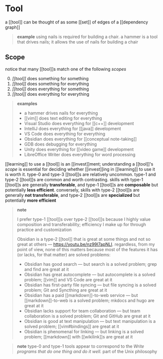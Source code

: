 # Tool

a [[tool]] can be thought of as some [[set]] of edges of a [[dependency graph]]

> **example** using nails is required for building a chair. a hammer is a tool that drives nails; it allows the use of nails for building a chair

## Scope

notice that many [[tool]]s match one of the following _scopes_

0. _[[tool]]_ does something for something
1. _[[tool]]_ does something for everything
2. _[[tool]]_ does everything for something
3. _[[tool]]_ does everything for everything

> **examples**
>
> - a hammer drives nails for everything
> - [[vim]] does text editing for everything
> - Visual Studio does everything for [[c++]] development
> - IntelliJ does everything for [[java]] development
> - VS Code does everything for everything
> - Obsidian does everything for [[conceptual note-taking]]
> - GDB does debugging for everything
> - Unity does everything for [[video game]] development
> - LibreOffice Writer does everything for word processing

[[learning]] to use a [[tool]] is an [[invest]]ment; understanding a [[tool]]'s _scope_ is essential for deciding whether [[invest]]ing in [[learning]] to use it is worth it. type-0 and type-3 [[tool]]s are relatively uncommon. type-1 and type-2 [[tool]]s are common and worth contrasting. skills with type-1 [[tool]]s are generally **transferable**, and type-1 [[tool]]s are **composable** but potentially **less efficient**. conversely, skills with type-2 [[tool]]s are generally **not transferable**, and type-2 [[tool]]s are **specialized** but potentially **more efficient**

> **note**
>
> I prefer type-1 [[tool]]s over type-2 [[tool]]s because I highly value composition and transferability; efficiency I make up for through practice and customization
>
> Obsidian is a type-2 [[tool]] that is great at some things and not so great at others &mdash; <https://youtu.be/nz99I7apNLI>. regardless, from my point of view, none of this matters because most of the features it has (or lacks, for that matter) are solved problems:
>
> - Obsidian has good search &mdash; but search is a solved problem; grep and find are great at it
> - Obsidian has great autocomplete &mdash; but autocomplete is a solved problem; [[vim]] and VS Code are great at it
> - Obsidian has first-party file syncing &mdash; but file syncing is a solved problem; Git and Syncthing are great at it
> - Obsidian has a paid [[markdown]]-to-web service &mdash; but [[markdown]]-to-web is a solved problem; mkdocs and hugo are great at it
> - Obsidian lacks support for team collaboration &mdash; but team collaboration is a solved problem; Git and GitHub are great at it
> - Obsidian is good at text manipulation &mdash; but text manipulation is a solved problem; [[vim#bindings]] are great at it
> - Obsidian is phenomenal for linking &mdash; but linking is a solved problem; [[markdown]] with [[wikilink]]s are great at it

> **note** type-0 and type-1 tools appear to correspond to the _Write programs that do one thing and do it well._ part of the Unix philosophy
